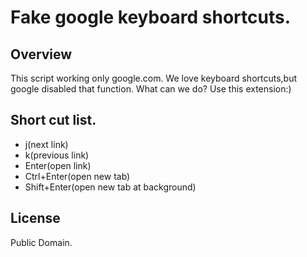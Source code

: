 # Fake google keyboard shortcuts.

## Overview

This script working only google.com.
We love keyboard shortcuts,but google disabled that function.
What can we do?
Use this extension:)


## Short cut list.

- j(next link)
- k(previous link)
- Enter(open link)
- Ctrl+Enter(open new tab)
- Shift+Enter(open new tab at background)

## License

Public Domain.



